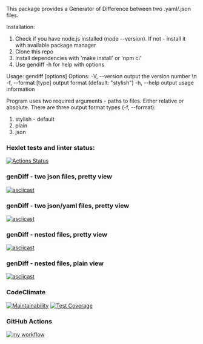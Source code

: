 This package provides a Generator of Difference between two .yaml/.json files.

Installation:
1. Check if you have node.js installed (node --version). If not - install it with available package manager
2. Clone this repo
3. Install dependencies with 'make install' or 'npm ci'
4. Use gendiff -h for help with options

Usage: gendiff [options] <filepath1> <filepath2>
Options:
  -V, --version        output the version number \n
  -f, --format [type]  output format (default: "stylish")
  -h, --help           output usage information

Program uses two required arguments - paths to files. Either relative or absolute.
There are three output format types (-f, --format):
  1. stylish - default
  2. plain
  3. json

### Hexlet tests and linter status:
[![Actions Status](https://github.com/nidges/backend-project-lvl2/workflows/hexlet-check/badge.svg)](https://github.com/nidges/backend-project-lvl2/actions)

### genDiff - two json files, pretty view
[![asciicast](https://asciinema.org/a/NNS08MaudOYBwbw0YsXet4v0M.svg)](https://asciinema.org/a/NNS08MaudOYBwbw0YsXet4v0M)
### genDiff - two json/yaml files, pretty view
[![asciicast](https://asciinema.org/a/4NBqpdIr5SWBXfDbHpHEP9hqm.svg)](https://asciinema.org/a/4NBqpdIr5SWBXfDbHpHEP9hqm)
### genDiff - nested files, pretty view
[![asciicast](https://asciinema.org/a/Ox3ZAahytTrwEGGh3NqRpYJO9.svg)](https://asciinema.org/a/Ox3ZAahytTrwEGGh3NqRpYJO9)
### genDiff - nested files, plain view
[![asciicast](https://asciinema.org/a/fcDIWYE988JQLwG9thT6ldqys.svg)](https://asciinema.org/a/fcDIWYE988JQLwG9thT6ldqys)

### CodeClimate
[![Maintainability](https://api.codeclimate.com/v1/badges/dd3647cd07c204c32ab5/maintainability)](https://codeclimate.com/github/nidges/backend-project-lvl2/maintainability)
[![Test Coverage](https://api.codeclimate.com/v1/badges/dd3647cd07c204c32ab5/test_coverage)](https://codeclimate.com/github/nidges/backend-project-lvl2/test_coverage)

### GitHub Actions
[![my workflow](https://github.com/nidges/backend-project-lvl2/actions/workflows/my-workflow.yml/badge.svg?event=push)](https://github.com/nidges/backend-project-lvl2/actions/workflows/my-workflow.yml)
